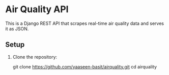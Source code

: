 # Air Quality API

This is a Django REST API that scrapes real-time air quality data and serves it as JSON.

## Setup

1. Clone the repository:
  
   git clone https://github.com/yaaseen-basit/airquality.git
   cd airquality